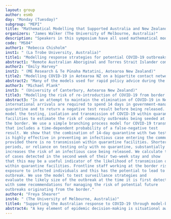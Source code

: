 ```yaml
---
layout: group
author: esmb
day: "Monday (Tuesday)"
subgroup: "MEPI"
title: "Mathematical Modelling that Supported Australia and New Zealand’s COVID-19 Responses"
organizers: "James Walker (The University of Melbourne, Australia)"
description: "Speakers in this symposium have all used mathematical modelling to support Australia and New Zealand's COVID-19 responses. Their work has provided scientific advice to the highest levels of government and has contributed to Australia and New Zealand's relative success in suppressing COVID-19. In this symposium speakers will discuss their modelling work and it's impact on the COVID-19 response. We will hear how mathematical modelling was used to provide situational assessment, support government intervention strategies and protect vulnerable communities."
code: "MS04"
author1: "Rebecca Chisholm"
inst1: " (La Trobe University, Australia)"
title1: "Modelling response strategies for potential COVID-19 outbreaks in remote Australian Aboriginal communities"
abstract1: "Remote Australian Aboriginal and Torres Strait Islander communities have potential to be severely impacted by COVID-19. Accordingly, the Aboriginal and Torres Strait Islander Advisory Group on COVID-19, co-chaired by the Australian Government Department of Health and the National Aboriginal Community Controlled Health Organisation led the development of specific guidance to support initial response to identified infections in these settings, and commissioned modelling to help inform this advice. We developed an individual-based model to represent remote communities of different sizes to consider alternative public health responses following the silent introduction of infection. The model included data-informed representation of extended family connections spanning multiple, often crowded dwellings, which are a key driver of infection spread. A range of strategies for case finding, quarantining of contacts, testing, and lockdown were examined.  Our model suggests a SARS-CoV-2 outbreak will develop and spread rapidly in remote communities if an undetected infection is introduced. Prompt case detection with quarantining of extended-household contacts and a 14-day lockdown for all other residents, combined with exit testing for all, is the strategy most likely to achieve definitive initial containment."
author2: "Emily Harvey"
inst2: " (ME Research & Te Pūnaha Matatini, Aotearoa New Zealand)"
title2: "Modelling COVID-19 in Aotearoa NZ on a bipartite contact network of 5 million individuals"
abstract2: "Many of the models used for rapid policy advice during the COVID-19 pandemic have relied on simplifying assumptions about the homogeneity of individuals, however we know that risk factors for exposure, transmission, and poor outcomes are not evenly distributed across society. We have built a stochastic model of infection dynamics that runs on an empirically derived bipartite contact network of the ~5 million people in Aotearoa New Zealand. The contact network includes spatial information, and individual demographic information, along with distinct ‘transmission contexts’ including dwellings, workplaces, and schools, built from linked data in the Statistics NZ Integrated Data Infrastructure. This network is the underlying structure on which we run a stochastic contagion process to model the spread of COVID 19, which includes explicit representation of the testing and contact tracing processes. We have used this model to estimate the probable outcomes of COVID outbreaks in Aotearoa and to evaluate the effect of non-pharmaceutical interventions including 'Alert Level' changes. In particular, we find that this heterogeneity (network structure) means that the effect of different interventions does not combine linearly."
author3: "Michael Plank"
inst3: " (University of Canterbury, Aotearoa New Zealand)"
title3: "Modelling the risk of re-introduction of COVID-19 from border arrivals"
abstract3: "In an attempt to maintain the elimination of COVID-19 in New Zealand, all
international arrivals are required to spend 14 days in government-managed
quarantine and to return a negative test result before being released. We
model the testing, isolation and transmission of COVID-19 within quarantine
facilities to estimate the risk of community outbreaks being seeded at
the border. We use a simple branching process model for COVID-19 transmission
that includes a time-dependent probability of a false-negative test
result. We show that the combination of 14-day quarantine with two tests
is highly effective in preventing an infectious case entering the community,
provided there is no transmission within quarantine facilities. Shorter quarantine
periods, or reliance on testing only with no quarantine, substantially
increases the risk of an infectious case being released. We calculate the fraction
of cases detected in the second week of their two-week stay and show
that this may be a useful indicator of the likelihood of transmission occurring
within quarantine facilities. Frontline staff working at the border risk
exposure to infected individuals and this has the potential to lead to a community
outbreak. We use the model to test surveillance strategies and
evaluate the likely size of the outbreak at the time it is first detected. We conclude
with some recommendations for managing the risk of potential future
outbreaks originating from the border."
author4: "Freya Shearer"
inst4: " (The University of Melbourne, Australia)"
title4: "Supporting the Australian response to COVID-19 through model-based situational assessment"
abstract4: "A key element of epidemic decision-making is situational awareness — that is, knowing the current and potential future status of the epidemic. Outputs from mathematical and statistical models have provided enhanced situational awareness to the Australian government throughout the course of the COVID-19 pandemic. Our response to COVID-19 required the rapid development of new methodologies and data streams for situational assessment, particularly with respect to monitoring changes in population behaviour and estimating transmission risk in the absence of cases. In this talk, I will describe Australia’s situational awareness modelling program for COVID-19. I will provide an overview of the modelling outputs reported to key government decision-making committees on a weekly basis (at least) since April 2020. Further, I will describe how our methods and the structure of our reporting has evolved over time, in response to changing epidemiology and response priorities."
---
```

